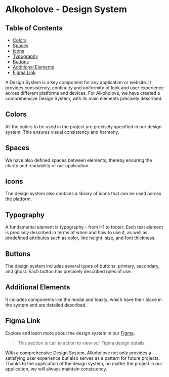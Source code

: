 # Alkoholove - Design System

## Table of Contents
- [Colors](#colors)
- [Spaces](#spaces)
- [Icons](#icons)
- [Typography](#typography)
- [Buttons](#buttons)
- [Additional Elements](#additional-elements)
- [Figma Link](#figma-link)

A Design System is a key component for any application or website. It provides consistency, continuity and uniformity of look and user experience across different platforms and devices. For Alkoholove, we have created a comprehensive Design System, with its main elements precisely described.

## Colors
All the colors to be used in the project are precisely specified in our design system. This ensures visual consistency and harmony.

## Spaces
We have also defined spaces between elements, thereby ensuring the clarity and readability of our application.

## Icons
The design system also contains a library of icons that can be used across the platform.

## Typography
A fundamental element is typography - from H1 to footer. Each text element is precisely described in terms of when and how to use it, as well as predefined attributes such as color, line height, size, and font thickness.

## Buttons
The design system includes several types of buttons: primary, secondary, and ghost. Each button has precisely described rules of use.

## Additional Elements
It includes components like the modal and toasty, which have their place in the system and are detailed described.

## Figma Link
Explore and learn more about the design system in our [Figma](https://www.figma.com/file/NAvk6VazW0k2m6l3Q3LpSB/Projekt-inzynierski?type=design&node-id=49-28&mode=design&t=UBQIucxsxeetsoe9-0).
> This section is call to action to view our Figma design details.

With a comprehensive Design System, Alkoholove not only provides a satisfying user experience but also serves as a pattern for future projects. Thanks to the application of the design system, no matter the project in our application, we will always maintain consistency.

